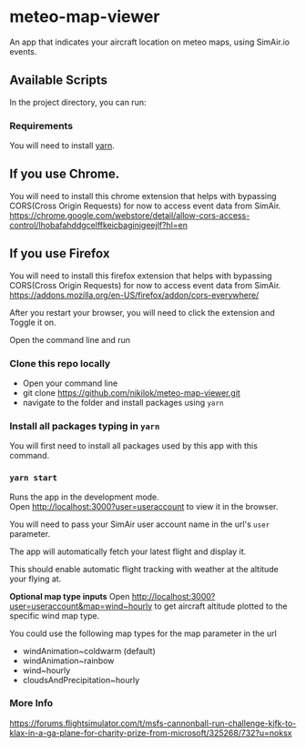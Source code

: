 # meteo-map-viewer

An app that indicates your aircraft location on meteo maps, using SimAir.io events.

## Available Scripts

In the project directory, you can run:

### Requirements

You will need to install [yarn](https://classic.yarnpkg.com/en/docs/install/#windows-stable).

## If you use Chrome.

You will need to install this chrome extension that helps with bypassing CORS(Cross Origin Requests) for now to access event data from SimAir.
https://chrome.google.com/webstore/detail/allow-cors-access-control/lhobafahddgcelffkeicbaginigeejlf?hl=en

## If you use Firefox

You will need to install this firefox extension that helps with bypassing CORS(Cross Origin Requests) for now to access event data from SimAir.
https://addons.mozilla.org/en-US/firefox/addon/cors-everywhere/

After you restart your browser, you will need to click the extension and Toggle it on.

Open the command line and run

### Clone this repo locally

- Open your command line
- git clone https://github.com/nikilok/meteo-map-viewer.git
- navigate to the folder and install packages using `yarn`

### Install all packages typing in `yarn`

You will first need to install all packages used by this app with this command.

### `yarn start`

Runs the app in the development mode.\
Open [http://localhost:3000?user=useraccount](http://localhost:3000?useraccount=user) to view it in the browser.

You will need to pass your SimAir user account name in the url's `user` parameter.

The app will automatically fetch your latest flight and display it.

This should enable automatic flight tracking with weather at the altitude your flying at.

**Optional map type inputs**
Open [http://localhost:3000?user=useraccount&map=wind~hourly](http://localhost:3000?user=useraccount&map=wind~hourly) to get aircraft altitude plotted to the specific wind map type.

You could use the following map types for the map parameter in the url

- windAnimation~coldwarm (default)
- windAnimation~rainbow
- wind~hourly
- cloudsAndPrecipitation~hourly

### More Info

https://forums.flightsimulator.com/t/msfs-cannonball-run-challenge-kjfk-to-klax-in-a-ga-plane-for-charity-prize-from-microsoft/325268/732?u=noksx
